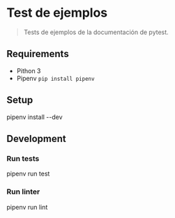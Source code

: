 # Test de ejemplos 

>Tests de ejemplos de la documentación de pytest.

## Requirements

* Pithon 3
* Pipenv `pip install pipenv`

## Setup

pipenv install --dev

## Development

### Run tests

pipenv run test

### Run linter

pipenv run lint
